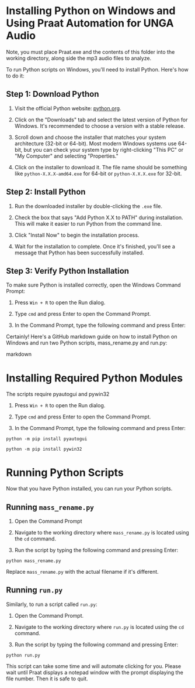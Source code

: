# Installing Python on Windows and Using Praat Automation for UNGA Audio

Note, you must place Praat.exe and the contents of this folder into the working directory, along side the mp3 audio files to analyze.

To run Python scripts on Windows, you'll need to install Python. Here's how to do it:

## Step 1: Download Python

1. Visit the official Python website: [python.org](https://www.python.org/downloads/).

2. Click on the "Downloads" tab and select the latest version of Python for Windows. It's recommended to choose a version with a stable release.

3. Scroll down and choose the installer that matches your system architecture (32-bit or 64-bit). Most modern Windows systems use 64-bit, but you can check your system type by right-clicking "This PC" or "My Computer" and selecting "Properties."

4. Click on the installer to download it. The file name should be something like `python-X.X.X-amd64.exe` for 64-bit or `python-X.X.X.exe` for 32-bit.

## Step 2: Install Python

1. Run the downloaded installer by double-clicking the `.exe` file.

2. Check the box that says "Add Python X.X to PATH" during installation. This will make it easier to run Python from the command line.

3. Click "Install Now" to begin the installation process.

4. Wait for the installation to complete. Once it's finished, you'll see a message that Python has been successfully installed.

## Step 3: Verify Python Installation

To make sure Python is installed correctly, open the Windows Command Prompt:

1. Press `Win + R` to open the Run dialog.

2. Type `cmd` and press Enter to open the Command Prompt.

3. In the Command Prompt, type the following command and press Enter:

Certainly! Here's a GitHub markdown guide on how to install Python on Windows and run two Python scripts, mass_rename.py and run.py:

markdown

# Installing Required Python Modules

The scripts require pyautogui and pywin32

1. Press `Win + R` to open the Run dialog.

2. Type `cmd` and press Enter to open the Command Prompt.

3. In the Command Prompt, type the following command and press Enter:

`python -m pip install pyautogui`

`python -m pip install pywin32`

# Running Python Scripts

Now that you have Python installed, you can run your Python scripts.

## Running `mass_rename.py`


1. Open the Command Prompt

2. Navigate to the working directory where `mass_rename.py` is located using the `cd` command.

3. Run the script by typing the following command and pressing Enter:

`python mass_rename.py`


Replace `mass_rename.py` with the actual filename if it's different.

## Running `run.py`

Similarly, to run a script called `run.py`:

1. Open the Command Prompt.

2. Navigate to the working directory where `run.py` is located using the `cd` command.

3. Run the script by typing the following command and pressing Enter:

`python run.py`

This script can take some time and will automate clicking for you. Please wait until Praat displays a notepad window with the prompt displaying the file number. Then it is safe to quit.






